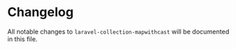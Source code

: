 # Changelog

All notable changes to `laravel-collection-mapwithcast` will be documented in this file.
